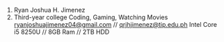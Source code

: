 1. Ryan Joshua H. Jimenez
2. Third-year college
Coding, Gaming, Watching Movies
ryanjoshuajimenez04@gmail.com // qrjhjimenez@tip.edu.ph
Intel Core i5 8250U // 8GB Ram // 2TB HDD
